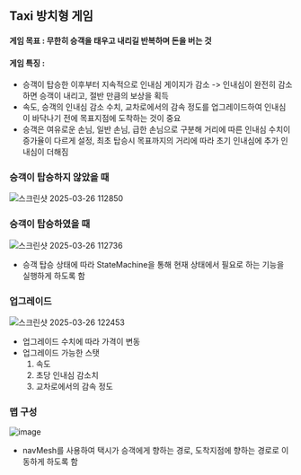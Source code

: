 ## Taxi 방치형 게임

#### 게임 목표 : 무한히 승객을 태우고 내리길 반복하며 돈을 버는 것
#### 게임 특징 :
- 승객이 탑승한 이후부터 지속적으로 인내심 게이지가 감소 -> 인내심이 완전히 감소하면 승객이 내리고, 절반 만큼의 보상을 획득
- 속도, 승객의 인내심 감소 수치, 교차로에서의 감속 정도를 업그레이드하여 인내심이 바닥나기 전에 목표지점에 도착하는 것이 중요
- 승객은 여유로운 손님, 일반 손님, 급한 손님으로 구분해 거리에 따른 인내심 수치이 증가율이 다르게 설정, 최초 탑승시 목표까지의 거리에 따라 초기 인내심에 추가 인내심이 더해짐

### 승객이 탑승하지 않았을 때
![스크린샷 2025-03-26 112850](https://github.com/user-attachments/assets/47943bb2-9457-49ab-a84b-53931bae396b)
### 승객이 탑승하였을 때
![스크린샷 2025-03-26 112736](https://github.com/user-attachments/assets/110cb76a-4bac-43f1-9243-ff3ece97281a)
- 승객 탑승 상태에 따라 StateMachine을 통해 현재 상태에서 필요로 하는 기능을 실행하게 하도록 함

### 업그레이드
![스크린샷 2025-03-26 122453](https://github.com/user-attachments/assets/10a53202-360b-4060-8ca2-95a5fc51ef99)
- 업그레이드 수치에 따라 가격이 변동
- 업그레이드 가능한 스탯
  1) 속도
  2) 초당 인내심 감소치
  3) 교차로에서의 감속 정도

### 맵 구성
![image](https://github.com/user-attachments/assets/873b0b75-56fc-46d7-8fe4-5cdc0634d9b6)
- navMesh를 사용하여 택시가 승객에게 향하는 경로, 도착지점에 향하는 경로로 이동하게 하도록 함
